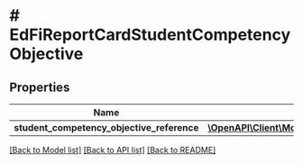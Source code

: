# # EdFiReportCardStudentCompetencyObjective

## Properties

Name | Type | Description | Notes
------------ | ------------- | ------------- | -------------
**student_competency_objective_reference** | [**\OpenAPI\Client\Model\EdFiStudentCompetencyObjectiveReference**](EdFiStudentCompetencyObjectiveReference.md) |  |

[[Back to Model list]](../../README.md#models) [[Back to API list]](../../README.md#endpoints) [[Back to README]](../../README.md)
